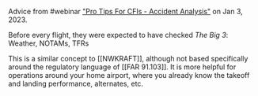 Advice from #webinar ["Pro Tips For CFIs - Accident Analysis"](http://www.faasafety.gov/SPANS/event_details.aspx?eid=125966) on Jan 3, 2023.

Before every flight, they were expected to have checked *The Big 3*: Weather, NOTAMs, TFRs

This is a similar concept to [[NWKRAFT]], although not based specifically around the regulatory language of [[FAR 91.103]]. It is more helpful for operations around your home airport, where you already know the takeoff and landing performance, alternates, etc.